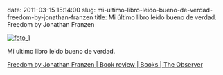 date: 2011-03-15 15:14:00
slug: mi-ultimo-libro-leido-bueno-de-verdad-freedom-by-jonathan-franzen
title: Mi último libro leído bueno de verdad.  Freedom by Jonathan Franzen

    

[![foto_1][1]][1]

Mi ultimo libro leido bueno de verdad.

[Freedom by Jonathan Franzen | Book review | Books | The Observer](http://www.guardian.co.uk/books/2010/sep/19/freedom-jonathan-franzen-review)

  

[1]: file:///Users/jjdenis/jjdenis.github.com/static/2011-03-15-mi-ultimo-libro-leido-bueno-de-verdad-freedom-by-jonathan-franzen_foto1.jpg
